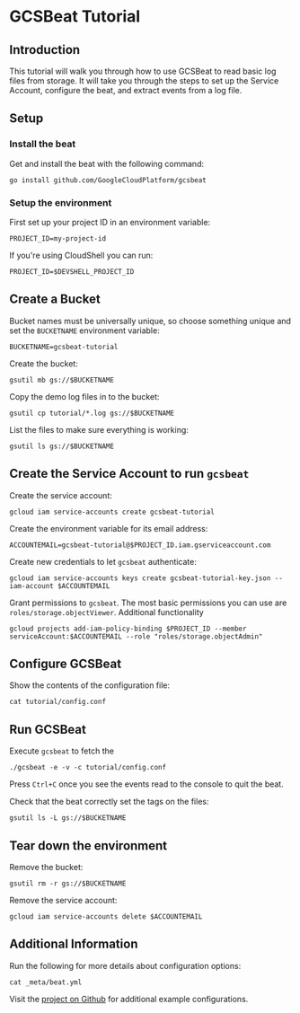 # GCSBeat Tutorial

## Introduction

This tutorial will walk you through how to use GCSBeat to read basic log files from storage.
It will take you through the steps to set up the Service Account, configure the beat, and extract events from a log file.

## Setup

### Install the beat

Get and install the beat with the following command:

	go install github.com/GoogleCloudPlatform/gcsbeat

### Setup the environment

First set up your project ID in an environment variable:

	PROJECT_ID=my-project-id

If you're using CloudShell you can run:

	PROJECT_ID=$DEVSHELL_PROJECT_ID

## Create a Bucket

Bucket names must be universally unique, so choose something unique and set the `BUCKETNAME` environment variable:

	BUCKETNAME=gcsbeat-tutorial

Create the bucket:

	gsutil mb gs://$BUCKETNAME

Copy the demo log files in to the bucket:

	gsutil cp tutorial/*.log gs://$BUCKETNAME

List the files to make sure everything is working:

	gsutil ls gs://$BUCKETNAME

## Create the Service Account to run `gcsbeat`

Create the service account:

	gcloud iam service-accounts create gcsbeat-tutorial

Create the environment variable for its email address:

	ACCOUNTEMAIL=gcsbeat-tutorial@$PROJECT_ID.iam.gserviceaccount.com

Create new credentials to let `gcsbeat` authenticate:

	gcloud iam service-accounts keys create gcsbeat-tutorial-key.json --iam-account $ACCOUNTEMAIL
	
Grant permissions to `gcsbeat`. The most basic permissions you can use are `roles/storage.objectViewer`.
Additional functionality 

	gcloud projects add-iam-policy-binding $PROJECT_ID --member serviceAccount:$ACCOUNTEMAIL --role "roles/storage.objectAdmin"

## Configure GCSBeat

Show the contents of the configuration file:

	cat tutorial/config.conf

## Run GCSBeat

Execute `gcsbeat` to fetch the

	./gcsbeat -e -v -c tutorial/config.conf
	
Press `Ctrl+C` once you see the events read to the console to quit the beat.

Check that the beat correctly set the tags on the files:

	gsutil ls -L gs://$BUCKETNAME

## Tear down the environment

Remove the bucket:

	gsutil rm -r gs://$BUCKETNAME

Remove the service account:

	gcloud iam service-accounts delete $ACCOUNTEMAIL

## Additional Information

Run the following for more details about configuration options:

	cat _meta/beat.yml

Visit the [project on Github](https://github.com/GoogleCloudPlatform/gcsbeat) for 
additional example configurations.
